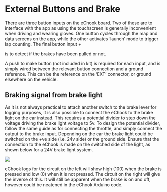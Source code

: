 # External Buttons and Brake

There are three button inputs on the eChook board. Two of these are to interface with the app as using the touchscreen is generally inconvenient when driving and wearing gloves. One button cycles through the map and data screens on the app, while the other activates ‘launch’ mode to trigger lap counting. The final button input +

is to detect if the brakes have been pulled or not.

A push to make button \(not included in kit\) is required for each input, and is simply wired between the relevant button connection and a ground reference. This can be the reference on the ‘EXT’ connector, or ground elsewhere on the vehicle.

## Braking signal from brake light

As it is not always practical to attach another switch to the brake lever for logging purposes, it is also possible to connect the eChook to the brake light on the car instead. This requires a potential divider to step down the voltage driving the brake light voltage to 5v. To design the potential divider, follow the same guide as for connecting the throttle, and simply connect the output to the brake input. Depending on the car the brake light could be switched on the +ve side \(i.e. 24v side\) or the ground side. Ensure that the connection to the eChook is made on the switched side of the light, as shown below for a 24V brake light system.

![](https://lh4.googleusercontent.com/V9i01vwxJSmsg6HIEdEN-fDVn4EpTTwEAoKph0fRIcXXVdiyJ8_yV-685Dqug5seFBuX_EMQA9VhIa_k5-lMQ6drWDLhKY50Kt7-IPJhLIe6O4urHIDyd4UJt6qDwfbRr9VQf6p_)

eChook logs for the circuit on the left will show high \(100\) when the brake is pressed and low \(0\) when it is not pressed. The circuit on the right will give the inverse of this. It will still be apparent when the brake is on and off, however could be neatened in the eChook Arduino code.

